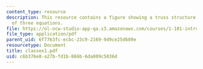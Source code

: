 ```yaml
---
content_type: resource
description: This resource contains a figure showing a truss structure and solution
  of three equations.
file: https://ol-ocw-studio-app-qa.s3.amazonaws.com/courses/1-101-introduction-to-civil-and-environmental-engineering-design-i-fall-2005/c6b376e8a27bfd1b866b6da809c5036d_classex1.pdf
file_type: application/pdf
parent_uid: 6f7763fc-ecbc-23c9-2169-9d9ce25d689e
resourcetype: Document
title: classex1.pdf
uid: c6b376e8-a27b-fd1b-866b-6da809c5036d
---
```

